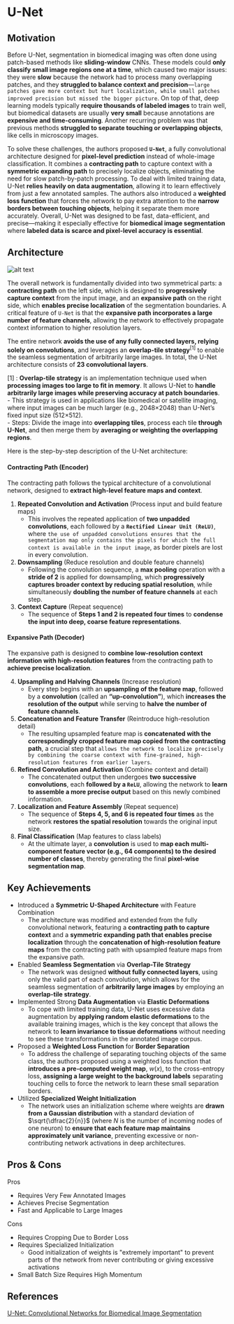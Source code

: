
# U-Net

## Motivation
Before U-Net, segmentation in biomedical imaging was often done using patch-based methods like **sliding-window** CNNs. These models could **only classify small image regions one at a time**, which caused two major issues: they were **slow** because the network had to process many overlapping patches, and they **struggled to balance context and precision**—`large patches gave more context but hurt localization, while small patches improved precision but missed the bigger picture`. On top of that, deep learning models typically **require thousands of labeled images** to train well, but biomedical datasets are usually **very small** because annotations are **expensive and time-consuming**. Another recurring problem was that previous methods **struggled to separate touching or overlapping objects**, like cells in microscopy images.

To solve these challenges, the authors proposed **`U-Net`**, a fully convolutional architecture designed for **pixel-level prediction** instead of whole-image classification. It combines a **contracting path** to capture context with a **symmetric expanding path** to precisely localize objects, eliminating the need for slow patch-by-patch processing. To deal with limited training data, U-Net **relies heavily on data augmentation**, allowing it to learn effectively from just a few annotated samples. The authors also introduced a **weighted loss function** that forces the network to pay extra attention to the **narrow borders between touching objects**, helping it separate them more accurately. Overall, U-Net was designed to be fast, data-efficient, and precise—making it especially effective for **biomedical image segmentation** where **labeled data is scarce and pixel-level accuracy is essential**.

## Architecture
![alt text](https://github.com/khchu93/NoteImage/blob/main/unet.png) <br>

The overall network is fundamentally divided into two symmetrical parts: a **contracting path** on the left side, which is designed to **progressively capture context** from the input image, and an **expansive path** on the right side, which **enables precise localization** of the segmentation boundaries. A critical feature of `U-Net` is that the **expansive path incorporates a large number of feature channels**, allowing the network to effectively propagate context information to higher resolution layers. 

The entire network **avoids the use of any fully connected layers, relying solely on convolutions**, and leverages an **overlap-tile strategy**<sup>[1]</sup> to enable the seamless segmentation of arbitrarily large images. In total, the U-Net architecture consists of **23 convolutional layers**.

[1] : **Overlap-tile strategy** is an implementation technique used when **processing images too large to fit in memory**. It allows U-Net to **handle arbitrarily large images while preserving accuracy at patch boundaries**.<br>
    - This strategy is used in applications like biomedical or satellite imaging, where input images can be much larger (e.g., 2048×2048) than U-Net’s fixed input size (512×512).<br>
    - Steps: Divide the image into **overlapping tiles**, process each tile **through U-Net**, and then merge them by **averaging or weighting the overlapping regions**.<br>
    
Here is the step-by-step description of the U-Net architecture:
#### Contracting Path (Encoder)
The contracting path follows the typical architecture of a convolutional network, designed to **extract high-level feature maps and context**.
1. **Repeated Convolution and Activation** (Process input and build feature maps)<br>
    - This involves the repeated application of **two unpadded convolutions**, each followed by a **`Rectified Linear Unit (ReLU)`**, where `the use of unpadded convolutions ensures that the segmentation map only contains the pixels for which the full context is available in the input image`, as border pixels are lost in every convolution.
2. **Downsampling** (Reduce resolution and double feature channels)<br>
    - Following the convolution sequence, a  **max pooling** operation with a **stride of 2** is applied for downsampling, which **progressively captures broader context by reducing spatial resolution**, while simultaneously **doubling the number of feature channels** at each step.
3. **Context Capture** (Repeat sequence)<br>
    - The sequence of **Steps 1 and 2 is repeated four times** to **condense the input into deep, coarse feature representations**.

#### Expansive Path (Decoder)
The expansive path is designed to **combine low-resolution context information with high-resolution features** from the contracting path to **achieve precise localization**.

4. **Upsampling and Halving Channels** (Increase resolution)<br>
    - Every step begins with an **upsampling of the feature map**, followed by a **convolution** (called an **“up-convolution”**), which **increases the resolution of the output** while serving to **halve the number of feature channels**.
5. **Concatenation and Feature Transfer** (Reintroduce high-resolution detail)<br>
    - The resulting upsampled feature map is **concatenated with the correspondingly cropped feature map copied from the contracting path**, a crucial step that `allows the network to localize precisely by combining the coarse context with fine-grained, high-resolution features from earlier layers`.
6. **Refined Convolution and Activation** (Combine context and detail)<br>
    - The concatenated output then undergoes **two successive convolutions**, each **followed by a `ReLU`**, allowing the network to **learn to assemble a more precise output** based on this newly combined information.
7. **Localization and Feature Assembly** (Repeat sequence)<br>
    -  The sequence of **Steps 4, 5, and 6 is repeated four times** as the network **restores the spatial resolution** towards the original input size.
8. **Final Classification** (Map features to class labels)<br>
    - At the ultimate layer, a  **convolution** is used to **map each multi-component feature vector (e.g., 64 components) to the desired number of classes**, thereby generating the final **pixel-wise segmentation map**.

## Key Achievements
- Introduced a **Symmetric U-Shaped Architecture** with Feature Combination
  - The architecture was modified and extended from the fully convolutional network, featuring a **contracting path to capture context** and a **symmetric expanding path that enables precise localization** through the **concatenation of high-resolution feature maps** from the contracting path with upsampled feature maps from the expansive path.
- Enabled **Seamless Segmentation** via **Overlap-Tile Strategy**
  - The network was designed **without fully connected layers**, using only the valid part of each convolution, which allows for the seamless segmentation of **arbitrarily large images** by employing an **overlap-tile strategy**.
- Implemented Strong **Data Augmentation** via **Elastic Deformations**
  - To cope with limited training data, U-Net uses excessive data augmentation by **applying random elastic deformations** to the available training images, which is the key concept that allows the network to **learn invariance to tissue deformations** without needing to see these transformations in the annotated image corpus.
- Proposed a **Weighted Loss Function** for **Border Separation**
  - To address the challenge of separating touching objects of the same class, the authors proposed using a weighted loss function that **introduces a pre-computed weight map**, $w(x)$, to the cross-entropy loss, **assigning a large weight to the background labels** separating touching cells to force the network to learn these small separation borders.
- Utilized **Specialized Weight Initialization**
  - The network uses an initialization scheme where weights are **drawn from a Gaussian distribution** with a standard deviation of $\sqrt{\dfrac{2}{n}}$ (where $N$ is the number of incoming nodes of one neuron) to **ensure that each feature map maintains approximately unit variance**, preventing excessive or non-contributing network activations in deep architectures.

## Pros & Cons

Pros
- Requires Very Few Annotated Images
- Achieves Precise Segmentation
- Fast and Applicable to Large Images
  
Cons
- Requires Cropping Due to Border Loss
- Requires Specialized Initialization
  - Good initialization of weights is "extremely important" to prevent parts of the network from never contributing or giving excessive activations
- Small Batch Size Requires High Momentum

<!--
## Implementation
- Framework: 
- Dataset: 
- Colab Notebook: [link]()

## Results
Training

Validation

Examples:
-->

## References
[U-Net: Convolutional Networks for Biomedical Image Segmentation](https://arxiv.org/pdf/1505.04597)
